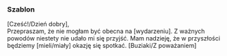 ### Szablon

[Cześć!/Dzień dobry],  
Przepraszam, że nie mogłam być obecna na [wydarzeniu]. Z ważnych powodów niestety nie udało mi się przyjść. Mam nadzieję, że w przyszłości będziemy [mieli/miały] okazję się spotkać.
[Buziaki/Z poważaniem]

